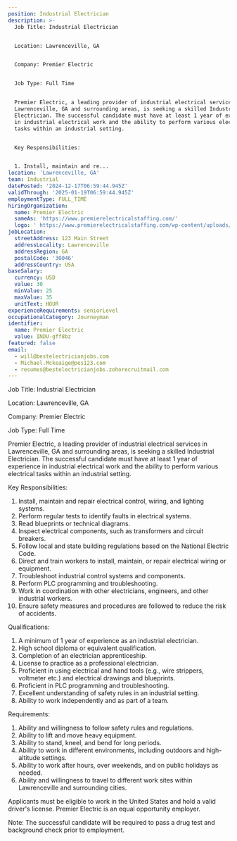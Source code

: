 ```yaml
---
position: Industrial Electrician
description: >-
  Job Title: Industrial Electrician


  Location: Lawrenceville, GA


  Company: Premier Electric


  Job Type: Full Time


  Premier Electric, a leading provider of industrial electrical services in
  Lawrenceville, GA and surrounding areas, is seeking a skilled Industrial
  Electrician. The successful candidate must have at least 1 year of experience
  in industrial electrical work and the ability to perform various electrical
  tasks within an industrial setting.


  Key Responsibilities:


  1. Install, maintain and re...
location: 'Lawrenceville, GA'
team: Industrial
datePosted: '2024-12-17T06:59:44.945Z'
validThrough: '2025-01-19T06:59:44.945Z'
employmentType: FULL_TIME
hiringOrganization:
  name: Premier Electric
  sameAs: 'https://www.premierelectricalstaffing.com/'
  logo: ' https://www.premierelectricalstaffing.com/wp-content/uploads/2020/05/Premier-Electrical-Staffing-logo.png'
jobLocation:
  streetAddress: 123 Main Street
  addressLocality: Lawrenceville
  addressRegion: GA
  postalCode: '30046'
  addressCountry: USA
baseSalary:
  currency: USD
  value: 30
  minValue: 25
  maxValue: 35
  unitText: HOUR
experienceRequirements: seniorLevel
occupationalCategory: Journeyman
identifier:
  name: Premier Electric
  value: INDU-gff8bz
featured: false
email:
  - will@bestelectricianjobs.com
  - Michael.Mckeaige@pes123.com
  - resumes@bestelectricianjobs.zohorecruitmail.com
---
```




Job Title: Industrial Electrician

Location: Lawrenceville, GA

Company: Premier Electric

Job Type: Full Time

Premier Electric, a leading provider of industrial electrical services in Lawrenceville, GA and surrounding areas, is seeking a skilled Industrial Electrician. The successful candidate must have at least 1 year of experience in industrial electrical work and the ability to perform various electrical tasks within an industrial setting.

Key Responsibilities:

1. Install, maintain and repair electrical control, wiring, and lighting systems.
2. Perform regular tests to identify faults in electrical systems.
3. Read blueprints or technical diagrams.
4. Inspect electrical components, such as transformers and circuit breakers.
5. Follow local and state building regulations based on the National Electric Code.
6. Direct and train workers to install, maintain, or repair electrical wiring or equipment.
7. Troubleshoot industrial control systems and components.
8. Perform PLC programming and troubleshooting.
9. Work in coordination with other electricians, engineers, and other industrial workers.
10. Ensure safety measures and procedures are followed to reduce the risk of accidents.

Qualifications:

1. A minimum of 1 year of experience as an industrial electrician.
2. High school diploma or equivalent qualification.
3. Completion of an electrician apprenticeship.
4. License to practice as a professional electrician.
5. Proficient in using electrical and hand tools (e.g., wire strippers, voltmeter etc.) and electrical drawings and blueprints.
6. Proficient in PLC programming and troubleshooting.
7. Excellent understanding of safety rules in an industrial setting.
8. Ability to work independently and as part of a team.

Requirements:

1. Ability and willingness to follow safety rules and regulations.
2. Ability to lift and move heavy equipment.
3. Ability to stand, kneel, and bend for long periods.
4. Ability to work in different environments, including outdoors and high-altitude settings.
5. Ability to work after hours, over weekends, and on public holidays as needed.
6. Ability and willingness to travel to different work sites within Lawrenceville and surrounding cities.

Applicants must be eligible to work in the United States and hold a valid driver's license. Premier Electric is an equal opportunity employer.

Note: The successful candidate will be required to pass a drug test and background check prior to employment.
